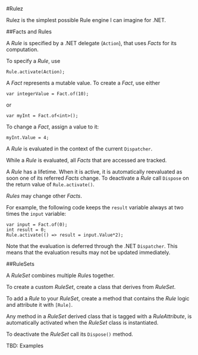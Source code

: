 #Rulez

Rulez is the simplest possible Rule engine I can imagine for .NET.

##Facts and Rules

A *Rule* is specified by a .NET delegate (`Action`), that uses *Facts* for its computation.

To specify a *Rule*, use

	Rule.activate(Action);

A *Fact* represents a mutable value. To create a *Fact*, use either

	var integerValue = Fact.of(10);

or

	var myInt = Fact.of<int>();

To change a *Fact*, assign a value to it:

	myInt.Value = 4;


A *Rule* is evaluated in the context of the current `Dispatcher`.

While a *Rule* is evaluated, all *Facts* that are accessed are tracked. 

A *Rule* has a lifetime. When it is active, it is automatically reevaluated as soon one of its referred *Facts* change. To deactivate a *Rule* call `Dispose` on the return value of `Rule.activate()`.

*Rules* may change other *Facts*.

For example, the following code keeps the `result` variable always at two times the `input` variable:

	var input = Fact.of(0);
	int result = 0;
	Rule.activate(() => result = input.Value*2);

Note that the evaluation is deferred through the .NET `Dispatcher`. This means that the evaluation results may not be updated immediately.

##RuleSets

A *RuleSet* combines multiple *Rule*s together.

To create a custom *RuleSet*, create a class that derives from *RuleSet*.

To add a *Rule* to your *RuleSet*, create a method that contains the *Rule* logic and attribute it with `[Rule]`.

Any method in a *RuleSet* derived class that is tagged with a *RuleAttribute*, is automatically activated when the *RuleSet* class is instantiated.

To deactivate the *RuleSet* call its `Dispose()` method.

TBD: Examples
